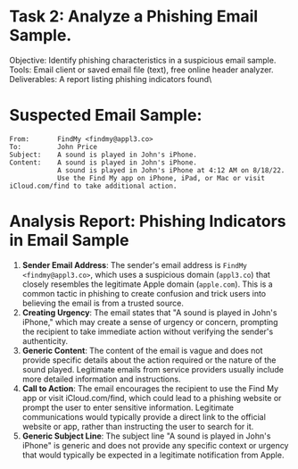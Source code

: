 
# Task 2: Analyze a Phishing Email Sample.

Objective: Identify phishing characteristics in a suspicious email sample.\
Tools: Email client or saved email file (text), free online header analyzer.\
Deliverables: A report listing phishing indicators found\

# Suspected Email Sample:

```
From:       FindMy <findmy@appl3.co>
To:         John Price
Subject:    A sound is played in John's iPhone.
Content:    A sound is played in John's iPhone.
            A sound is played in John's iPhone at 4:12 AM on 8/18/22.
            Use the Find My app on iPhone, iPad, or Mac or visit iCloud.com/find to take additional action.
```

# Analysis Report: Phishing Indicators in Email Sample

1. **Sender Email Address**: The sender's email address is `FindMy <findmy@appl3.co>`, which uses a suspicious domain (`appl3.co`) that closely resembles the legitimate Apple domain (`apple.com`). This is a common tactic in phishing to create confusion and trick users into believing the email is from a trusted source.
2. **Creating Urgency**: The email states that "A sound is played in John's iPhone," which may create a sense of urgency or concern, prompting the recipient to take immediate action without verifying the sender's authenticity.
3. **Generic Content**: The content of the email is vague and does not provide specific details about the action required or the nature of the sound played. Legitimate emails from service providers usually include more detailed information and instructions.
4. **Call to Action**: The email encourages the recipient to use the Find My app or visit iCloud.com/find, which could lead to a phishing website or prompt the user to enter sensitive information. Legitimate communications would typically provide a direct link to the official website or app, rather than instructing the user to search for it.
5. **Generic Subject Line**: The subject line "A sound is played in John's iPhone" is generic and does not provide any specific context or urgency that would typically be expected in a legitimate notification from Apple.